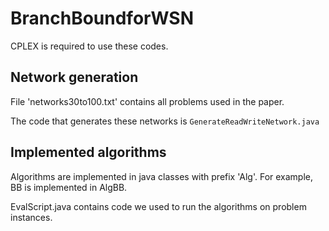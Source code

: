 # BranchBoundforWSN

CPLEX is required to use these codes.

## Network generation

File 'networks30to100.txt' contains all problems used in the paper. 

The code that generates these networks is `GenerateReadWriteNetwork.java`

## Implemented algorithms

Algorithms are implemented in java classes with prefix 'Alg'. For example, BB is implemented in AlgBB. 

EvalScript.java contains code we used to run the algorithms on problem instances. 
